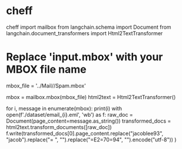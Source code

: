 # cheff
cheff
import mailbox
from langchain.schema import Document
from langchain.document_transformers import Html2TextTransformer
 
# Replace 'input.mbox' with your MBOX file name
mbox_file = '../Mail//Spam.mbox'
 
mbox = mailbox.mbox(mbox_file)
html2text = Html2TextTransformer()
 
for i, message in enumerate(mbox):
    print(i)
    with open(f'./dataset/email_{i}.eml', 'wb') as f:
        raw_doc = Document(page_content=message.as_string())
        transformed_docs = html2text.transform_documents([raw_doc])
        f.write(transformed_docs[0].page_content.replace("jacoblee93", "jacob").replace("= ", "").replace("=E2=70=94", "").encode("utf-8"))
)
